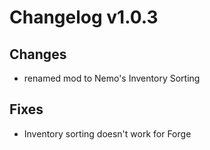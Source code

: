 # Changelog v1.0.3

## Changes
- renamed mod to Nemo's Inventory Sorting

## Fixes
- Inventory sorting doesn't work for Forge